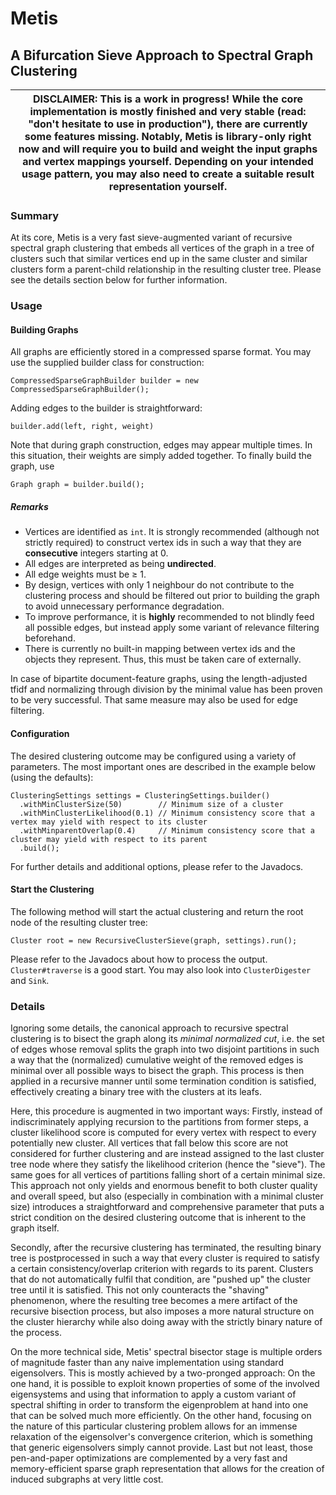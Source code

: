 # Metis
## A Bifurcation Sieve Approach to Spectral Graph Clustering

| DISCLAIMER: This is a work in progress! While the core implementation is mostly finished and very stable (read: "don't hesitate to use in production"), there are currently some features missing. Notably, Metis is library-only right now and will require you to build and weight the input graphs and vertex mappings yourself. Depending on your intended usage pattern, you may also need to create a suitable result representation yourself. |
| --- |

### Summary

At its core, Metis is a very fast sieve-augmented variant of recursive spectral graph clustering that embeds all
vertices of the graph in a tree of clusters such that similar vertices end up in the same cluster and similar clusters
form a parent-child relationship in the resulting cluster tree. Please see the details section below for further
information.

### Usage

#### Building Graphs

All graphs are efficiently stored in a compressed sparse format. You may use the supplied
builder class for construction:
```
CompressedSparseGraphBuilder builder = new CompressedSparseGraphBuilder();
```
Adding edges to the builder is straightforward:
```
builder.add(left, right, weight)
```
Note that during graph construction, edges may appear multiple times. In this situation,
their weights are simply added together. To finally build the graph, use  
```
Graph graph = builder.build();
```

##### Remarks
 - Vertices are identified as `int`. It is strongly recommended (although not strictly required) to construct vertex ids in such a way that they are **consecutive** integers starting at 0.
 - All edges are interpreted as being **undirected**.
 - All edge weights must be ≥ 1.
 - By design, vertices with only 1 neighbour do not contribute to the clustering process and should be filtered out prior to building the graph to avoid unnecessary performance degradation.
 - To improve performance, it is **highly** recommended to not blindly feed all possible edges, but instead apply some variant of relevance filtering beforehand. 
 - There is currently no built-in mapping between vertex ids and the objects they represent. Thus, this must be taken care of externally. 

In case of bipartite document-feature graphs, using the length-adjusted tfidf and normalizing through division by the minimal value has been proven to be very successful. That same measure may also be used for edge filtering.

#### Configuration

The desired clustering outcome may be configured using a variety of parameters.
The most important ones are described in the example below (using the defaults):

```
ClusteringSettings settings = ClusteringSettings.builder()
  .withMinClusterSize(50)        // Minimum size of a cluster
  .withMinClusterLikelihood(0.1) // Minimum consistency score that a vertex may yield with respect to its cluster
  .withMinparentOverlap(0.4)     // Minimum consistency score that a cluster may yield with respect to its parent
  .build();
```

For further details and additional options, please refer to the Javadocs.

#### Start the Clustering

The following method will start the actual clustering and return the root node of the resulting cluster tree:
```
Cluster root = new RecursiveClusterSieve(graph, settings).run();
```
Please refer to the Javadocs about how to process the output. `Cluster#traverse` is a good start.
You may also look into `ClusterDigester` and `Sink`.

### Details

Ignoring some details, the canonical approach to recursive spectral clustering is to bisect the graph
along its *minimal normalized cut*, i.e. the set of edges whose removal splits the graph into two disjoint partitions in
such a way that the (normalized) cumulative weight of the removed edges is minimal over all possible ways to bisect
the graph. This process is then applied in a recursive manner until some termination condition is satisfied,
effectively creating a binary tree with the clusters at its leafs.

Here, this procedure is augmented in two important ways: Firstly, instead of indiscriminately applying recursion to the
partitions from former steps, a cluster likelihood score is computed for every vertex with respect to every potentially
new cluster. All vertices that fall below this score are not considered for further clustering and are instead assigned
to the last cluster tree node where they satisfy the likelihood criterion (hence the "sieve"). The same goes for all
vertices of partitions falling short of a certain minimal size. This approach not only yields and enormous benefit to
both cluster quality and overall speed, but also (especially in combination with a minimal cluster size)
introduces a straightforward and comprehensive parameter that puts a strict condition on the desired clustering outcome
that is inherent to the graph itself.

Secondly, after the recursive clustering has terminated, the resulting binary tree is postprocessed in such a way that
every cluster is required to satisfy a certain consistency/overlap criterion with regards to its parent. Clusters that do not
automatically fulfil that condition, are "pushed up" the cluster tree until it is satisfied. This not only
counteracts the "shaving" phenomenon, where the resulting tree becomes a mere artifact of the recursive bisection
process, but also imposes a more natural structure on the cluster hierarchy while also doing away with the strictly
binary nature of the process.

On the more technical side, Metis' spectral bisector stage is multiple orders of magnitude faster than any naive
implementation using standard eigensolvers. This is mostly achieved by a two-pronged approach: On the one hand, it
is possible to exploit known properties of some of the involved eigensystems and using that information to apply a
custom variant of spectral shifting in order to transform the eigenproblem at hand into one that can be solved much
more efficiently. On the other hand, focusing on the nature of this particular clustering problem allows for an
immense relaxation of the eigensolver's convergence criterion, which is something that generic eigensolvers simply
cannot provide. Last but not least, those pen-and-paper optimizations are complemented by a very fast and
memory-efficient sparse graph representation that allows for the creation of induced subgraphs at very little cost.
